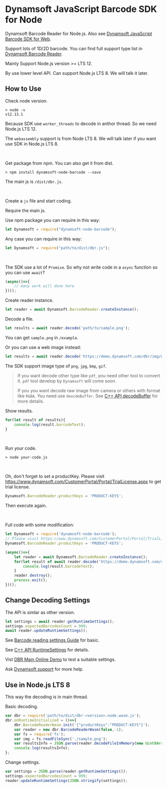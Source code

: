 # Dynamsoft JavaScript Barcode SDK for Node

Dynamsoft Barcode Reader for Node.js. Also see [Dynamsoft JavaScript Barcode SDK for Web](https://github.com/dynamsoft-dbr/javascript-barcode/).

Support lots of 1D/2D barcode. You can find full support type list in [Dynamsoft Barcode Reader](https://www.dynamsoft.com/Products/Dynamic-Barcode-Reader.aspx).

Mainly Support Node.js version >= LTS 12.

By use lower level API. Can support Node.js LTS 8. We will talk it later.

## How to Use

Check node version.
```shell
> node -v
v12.13.1
```
Because SDK use `worker_threads` to decode in anthor thread. So we need Node.js LTS 12.

The `webassembly` support is from Node LTS 8. We will talk later if you want use SDK in Node.js LTS 8.

<br>

Get package from npm.
You can also get it from dist.
```shell
> npm install dynamsoft-node-barcode --save
```
The main js is `/dist/dbr.js`.

<br>

Create a `js` file and start coding.

Require the main js.

Use npm package you can require in this way:
```js
let Dynamsoft = require("dynamsoft-node-barcode");
```

Any case you can require in this way:
```js
let Dynamsoft = require("path/to/dist/dbr.js");
```

<br>

The SDK use a lot of `Promise`. So why not write code in a `async` function so you can use `await`?
```js
(async()=>{
    // many work will done here
})();
```
Create reader instance.
```js
let reader = await Dynamsoft.BarcodeReader.createInstance();
```
Decode a file.
```js
let results = await reader.decode('path/to/sample.png');
```
You can get `sample.png` in `/example`.

Or you can use a web image instead:
```js
let results = await reader.decode('https://demo.dynamsoft.com/dbr/img/AllSupportedBarcodeTypes.png');
```
The SDK support image type of `png`, `jpg`, `bmp`, `gif`.

>   If you want decode other type like `pdf`, you need other tool to convert it. `pdf` tool develop by `Dynamsoft` will come soon.
>
>   If you you want decode raw image from camera or others with format like `RGBA`.
>   You need use `deocdeBuffer`.
>   See [C++ API decodeBuffer](https://www.dynamsoft.com/help/Barcode-Reader/class_c_barcode_reader.html) for more details.

Show results.
```js
for(let result of results){
    console.log(result.barcodeText);
}
```

<br>

Run your code.
```shell
> node your-code.js
```

<br>

Oh, don't forget to set a productKey. Please visit https://www.dynamsoft.com/CustomerPortal/Portal/TrialLicense.aspx to get trial license.

```js
Dynamsoft.BarcodeReader.productKeys = 'PRODUCT-KEYS';
```

Then execute again.

<br>

Full code with some modification:

```js
let Dynamsoft = require('dynamsoft-node-barcode');
// Please visit https://www.dynamsoft.com/CustomerPortal/Portal/TrialLicense.aspx to get trial license.
Dynamsoft.BarcodeReader.productKeys = 'PRODUCT-KEYS';

(async()=>{
    let reader = await Dynamsoft.BarcodeReader.createInstance();
    for(let result of await reader.decode('https://demo.dynamsoft.com/dbr/img/AllSupportedBarcodeTypes.png')){
        console.log(result.barcodeText);
    }
    reader.destroy();
    process.exit();
})();

```

## Change Decoding Settings

The API is simlar as other version.

```js
let settings = await reader.getRuntimeSettings();
settings.expectedBarcodesCount = 999;
await reader.updateRuntimeSettings();
```

See [Barcode reading settings Guide](https://www.dynamsoft.com/help/Barcode-Reader/devguide/Guide/BarcodeReadingSettings.html#Struct) for basic.

See [C++ API RuntimeSettings](https://www.dynamsoft.com/help/Barcode-Reader/structtag_public_runtime_settings.html) for details.

Vist [DBR Main Online Demo](https://demo.dynamsoft.com/dbr/barcodereaderdemo.aspx) to test a suitable settings.

Ask [Dynamsoft support](https://www.dynamsoft.com/Company/Contact.aspx) for more help.

## Use in Node.js LTS 8

This way the decoding is in main thread.

Basic decoding.
```js
var dbr = require('path/to/dist/dbr-<version>.node.wasm.js');
dbr.onRuntimeInitialized = ()=>{
    dbr.BarcodeReaderWasm.init('{"productKeys":"PRODUCT-KEYS"}');
    var reader = new dbr.BarcodeReaderWasm(false,-1);
    var fs = require('fs');
    var img = fs.readFileSync('./sample.png');
    var resultsInfo = JSON.parse(reader.decodeFileInMemory(new Uint8Array(img)));
    console.log(resultsInfo);
};
```

Change settings.
```js
var settings = JSON.parse(reader.getRuntimeSettings());
settings.expectedBarcodesCount = 999;
reader.updateRuntimeSettings(JSON.stringify(settings));
```





